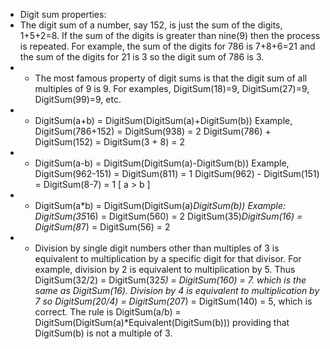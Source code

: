 - Digit sum properties:
- The digit sum of a number, say 152, is just the sum of the digits, 1+5+2=8. If the sum of the digits is greater than nine(9) then the process is repeated. For example, the sum of the digits for 786 is 7+8+6=21 and the sum of the digits for 21 is 3 so the digit sum of 786 is 3.
- * The most famous property of digit sums is that the digit sum of all multiples of 9 is 9.
For examples, DigitSum(18)=9, DigitSum(27)=9, DigitSum(99)=9, etc.
- * DigitSum(a+b) = DigitSum(DigitSum(a)+DigitSum(b))
Example, DigitSum(786+152) = DigitSum(938) = 2
DigitSum(786) + DigitSum(152) = DigitSum(3 + 8) = 2
- * DigitSum(a-b) = DigitSum(DigitSum(a)-DigitSum(b))
Example, DigitSum(962-151) = DigitSum(811) = 1
DigitSum(962) - DigitSum(151) = DigitSum(8-7) = 1 [ a > b ]
- * DigitSum(a*b) = DigitSum(DigitSum(a)*DigitSum(b))
Example: DigitSum(35*16) = DigitSum(560) = 2
DigitSum(35)*DigitSum(16) = DigitSum(8*7) = DigitSum(56) = 2
- * Division by single digit numbers other than multiples of 3 is equivalent to multiplication by a specific digit for that divisor. For example, division by 2 is equivalent to multiplication by 5. Thus DigitSum(32/2) = DigitSum(32*5) = DigitSum(160) = 7. which is the same as DigitSum(16). Division by 4 is equivalent to multiplication by 7 so DigitSum(20/4) = DigitSum(20*7) = DigitSum(140) = 5, which is correct.
The rule is DigitSum(a/b) = DigitSum(DigitSum(a)*Equivalent(DigitSum(b))) providing that DigitSum(b) is not a multiple of 3.
